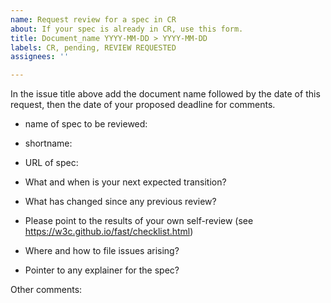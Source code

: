 ```yaml
---
name: Request review for a spec in CR
about: If your spec is already in CR, use this form.
title: Document_name YYYY-MM-DD > YYYY-MM-DD
labels: CR, pending, REVIEW REQUESTED
assignees: ''

---
```


In the issue title above add the document name followed by the date of this request, then the date of your proposed deadline for comments.

- name of spec to be reviewed:
- shortname:
- URL of spec:

- What and when is your next expected transition?
- What has changed since any previous review?
- Please point to the results of your own self-review (see https://w3c.github.io/fast/checklist.html)
- Where and how to file issues arising?
- Pointer to any explainer for the spec?

Other comments:
